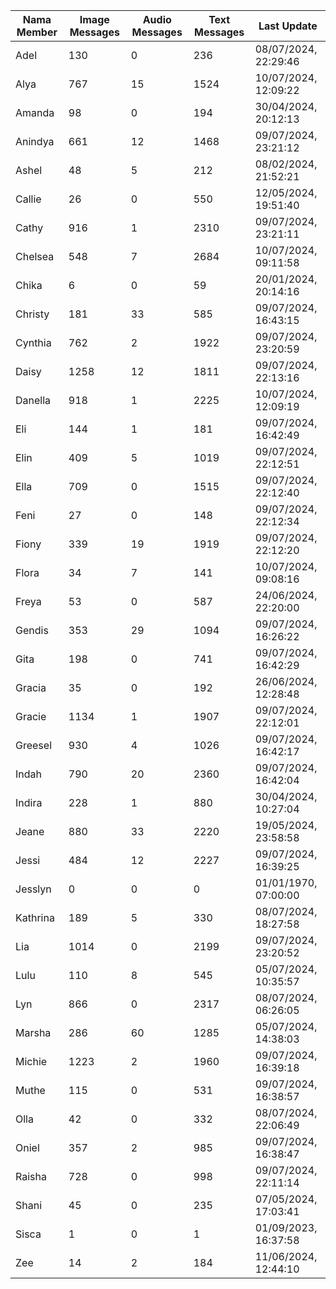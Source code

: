 | Nama Member | Image Messages | Audio Messages | Text Messages | Last Update |
| ------ | -------------- | -------------- | ------------- | ------------ |
| Adel | 130 | 0 | 236 | 08/07/2024, 22:29:46 |
| Alya | 767 | 15 | 1524 | 10/07/2024, 12:09:22 |
| Amanda | 98 | 0 | 194 | 30/04/2024, 20:12:13 |
| Anindya | 661 | 12 | 1468 | 09/07/2024, 23:21:12 |
| Ashel | 48 | 5 | 212 | 08/02/2024, 21:52:21 |
| Callie | 26 | 0 | 550 | 12/05/2024, 19:51:40 |
| Cathy | 916 | 1 | 2310 | 09/07/2024, 23:21:11 |
| Chelsea | 548 | 7 | 2684 | 10/07/2024, 09:11:58 |
| Chika | 6 | 0 | 59 | 20/01/2024, 20:14:16 |
| Christy | 181 | 33 | 585 | 09/07/2024, 16:43:15 |
| Cynthia | 762 | 2 | 1922 | 09/07/2024, 23:20:59 |
| Daisy | 1258 | 12 | 1811 | 09/07/2024, 22:13:16 |
| Danella | 918 | 1 | 2225 | 10/07/2024, 12:09:19 |
| Eli | 144 | 1 | 181 | 09/07/2024, 16:42:49 |
| Elin | 409 | 5 | 1019 | 09/07/2024, 22:12:51 |
| Ella | 709 | 0 | 1515 | 09/07/2024, 22:12:40 |
| Feni | 27 | 0 | 148 | 09/07/2024, 22:12:34 |
| Fiony | 339 | 19 | 1919 | 09/07/2024, 22:12:20 |
| Flora | 34 | 7 | 141 | 10/07/2024, 09:08:16 |
| Freya | 53 | 0 | 587 | 24/06/2024, 22:20:00 |
| Gendis | 353 | 29 | 1094 | 09/07/2024, 16:26:22 |
| Gita | 198 | 0 | 741 | 09/07/2024, 16:42:29 |
| Gracia | 35 | 0 | 192 | 26/06/2024, 12:28:48 |
| Gracie | 1134 | 1 | 1907 | 09/07/2024, 22:12:01 |
| Greesel | 930 | 4 | 1026 | 09/07/2024, 16:42:17 |
| Indah | 790 | 20 | 2360 | 09/07/2024, 16:42:04 |
| Indira | 228 | 1 | 880 | 30/04/2024, 10:27:04 |
| Jeane | 880 | 33 | 2220 | 19/05/2024, 23:58:58 |
| Jessi | 484 | 12 | 2227 | 09/07/2024, 16:39:25 |
| Jesslyn | 0 | 0 | 0 | 01/01/1970, 07:00:00 |
| Kathrina | 189 | 5 | 330 | 08/07/2024, 18:27:58 |
| Lia | 1014 | 0 | 2199 | 09/07/2024, 23:20:52 |
| Lulu | 110 | 8 | 545 | 05/07/2024, 10:35:57 |
| Lyn | 866 | 0 | 2317 | 08/07/2024, 06:26:05 |
| Marsha | 286 | 60 | 1285 | 05/07/2024, 14:38:03 |
| Michie | 1223 | 2 | 1960 | 09/07/2024, 16:39:18 |
| Muthe | 115 | 0 | 531 | 09/07/2024, 16:38:57 |
| Olla | 42 | 0 | 332 | 08/07/2024, 22:06:49 |
| Oniel | 357 | 2 | 985 | 09/07/2024, 16:38:47 |
| Raisha | 728 | 0 | 998 | 09/07/2024, 22:11:14 |
| Shani | 45 | 0 | 235 | 07/05/2024, 17:03:41 |
| Sisca | 1 | 0 | 1 | 01/09/2023, 16:37:58 |
| Zee | 14 | 2 | 184 | 11/06/2024, 12:44:10 |
